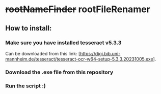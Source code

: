 # ~~rootNameFinder~~ rootFileRenamer

## How to install:

### Make sure you have installed tesseract v5.3.3
Can be downloaded from this link: [https://digi.bib.uni-mannheim.de/tesseract/tesseract-ocr-w64-setup-5.3.3.20231005.exe].

### Download the .exe file from this repository

### Run the script :)
